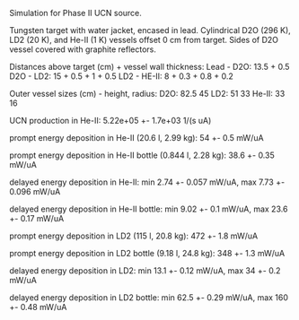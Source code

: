 Simulation for Phase II UCN source.

Tungsten target with water jacket, encased in lead.
Cylindrical D2O (296 K), LD2 (20 K), and He-II (1 K) vessels offset 0 cm from target.
Sides of D2O vessel covered with graphite reflectors.

Distances above target (cm) + vessel wall thickness:
Lead - D2O: 13.5 + 0.5
D2O - LD2: 15 + 0.5 + 1 + 0.5
LD2 - HE-II: 8 + 0.3 + 0.8 + 0.2

Outer vessel sizes (cm) - height, radius:
D2O: 82.5 45
LD2: 51 33
He-II: 33 16

UCN production in He-II:
5.22e+05 +- 1.7e+03 1/(s uA)

prompt energy deposition in He-II (20.6 l, 2.99 kg):
54 +- 0.5 mW/uA

prompt energy deposition in He-II bottle (0.844 l, 2.28 kg):
38.6 +- 0.35 mW/uA

delayed energy deposition in He-II:
min 2.74 +- 0.057 mW/uA, max 7.73 +- 0.096 mW/uA

delayed energy deposition in He-II bottle:
min 9.02 +- 0.1 mW/uA, max 23.6 +- 0.17 mW/uA

prompt energy deposition in LD2 (115 l, 20.8 kg):
472 +- 1.8 mW/uA

prompt energy deposition in LD2 bottle (9.18 l, 24.8 kg):
348 +- 1.3 mW/uA

delayed energy deposition in LD2:
min 13.1 +- 0.12 mW/uA, max 34 +- 0.2 mW/uA

delayed energy deposition in LD2 bottle:
min 62.5 +- 0.29 mW/uA, max 160 +- 0.48 mW/uA

